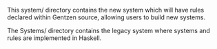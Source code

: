 This system/ directory contains the new system which will have rules declared
within Gentzen source, allowing users to build new systems.

The Systems/ directory contains the legacy system where systems and rules
are implemented in Haskell.
